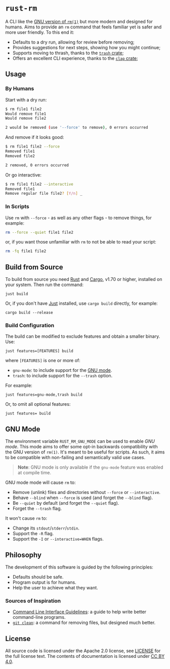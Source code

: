 # `rust-rm`

A CLI like the [GNU version of `rm(1)`] but more modern and designed for humans. Aims to provide an
`rm` command that feels familiar yet is safer and more user friendly. To this end it:

- Defaults to a dry run, allowing for review before removing;
- Provides suggestions for next steps, showing how you might continue;
- Supports moving to thrash, thanks to the [`trash` crate];
- Offers an excellent CLI experience, thanks to the [`clap` crate];

[gnu version of `rm(1)`]: https://man7.org/linux/man-pages/man1/rm.1.html
[`clap` crate]: https://crates.io/crates/clap
[`trash` crate]: https://crates.io/crates/trash

## Usage

### By Humans

Start with a dry run:

```sh
$ rm file1 file2
Would remove file1
Would remove file2

2 would be removed (use '--force' to remove), 0 errors occurred
```

And remove if it looks good:

```sh
$ rm file1 file2 --force
Removed file1
Removed file2

2 removed, 0 errors occurred
```

Or go interactive:

```sh
$ rm file1 file2 --interactive
Removed file1
Remove regular file file2? [Y/n] _
```

### In Scripts

Use `rm` with `--force` - as well as any other flags - to remove things, for example:

```sh
rm --force --quiet file1 file2
```

or, if you want those unfamiliar with `rm` to not be able to read your script:

```sh
rm -fq file1 file2
```

## Build from Source

To build from source you need [Rust] and [Cargo], v1.70 or higher, installed on your system. Then
run the command:

```shell
just build
```

Or, if you don't have [Just] installed, use `cargo build` directly, for example:

```shell
cargo build --release
```

[cargo]: https://doc.rust-lang.org/stable/cargo/
[just]: https://just.systems/
[rust]: https://www.rust-lang.org/

### Build Configuration

The build can be modified to exclude features and obtain a smaller binary. Use:

```shell
just features=[FEATURES] build
```

where `[FEATURES]` is one or more of:

- `gnu-mode`: to include support for the [GNU mode](#gnu-mode).
- `trash`: to include support for the `--trash` option.

For example:

```shell
just features=gnu-mode,trash build
```

Or, to omit all optional features:

```shell
just features= build
```

## GNU Mode

The environment variable `RUST_RM_GNU_MODE` can be used to enable _GNU mode_. This mode aims to
offer some opt-in backwards compatibility with the GNU version of `rm(1)`. It's meant to be useful
for scripts. As such, it aims to be compatible with non-failing and semantically valid use cases.

> **Note**: GNU mode is only available if the `gnu-mode` feature was enabled at compile time.

GNU mode mode will cause `rm` to:

- Remove (unlink) files and directories without `--force` or `--interactive`.
- Behave `--blind` when `--force` is used (and forget the `--blind` flag).
- Be `--quiet` by default (and forget the `--quiet` flag).
- Forget the `--trash` flag.

It won't cause `rm` to:

- Change its `stdout`/`stderr`/`stdin`.
- Support the `-R` flag.
- Support the `-I` or `--interactive=WHEN` flags.

## Philosophy

The development of this software is guided by the following principles:

- Defaults should be safe.
- Program output is for humans.
- Help the user to achieve what they want.

### Sources of Inspiration

- [Command Line Interface Guidelines]: a guide to help write better command-line programs.
- [`git clean`]: a command for removing files, but designed much better.

[command line interface guidelines]: https://clig.dev/
[`git clean`]: https://git-scm.com/docs/git-clean

## License

All source code is licensed under the Apache 2.0 license, see [LICENSE] for the full license text.
The contents of documentation is licensed under [CC BY 4.0].

[cc by 4.0]: https://creativecommons.org/licenses/by/4.0/
[license]: ./LICENSE

